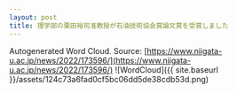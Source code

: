 ```yaml
---
layout: post
title: 理学部の栗田裕司准教授が石油技術協会賞論文賞を受賞しました
---
```

Autogenerated Word Cloud.
Source\: [https://www.niigata-u.ac.jp/news/2022/173596/](https://www.niigata-u.ac.jp/news/2022/173596/)
![WordCloud]({{ site.baseurl }}/assets/124c73a6fad0cf5bc06dd5de38cdb53d.png)